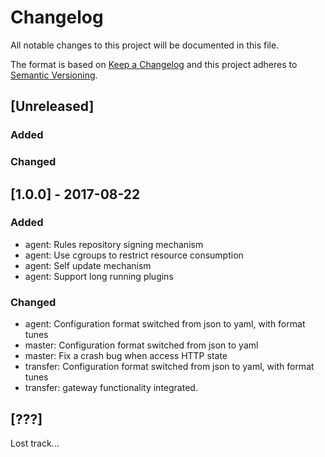 # Changelog
All notable changes to this project will be documented in this file.

The format is based on [Keep a Changelog](http://keepachangelog.com/en/1.0.0/)
and this project adheres to [Semantic Versioning](http://semver.org/spec/v2.0.0.html).

## [Unreleased]
### Added
### Changed

## [1.0.0] - 2017-08-22
### Added
- agent: Rules repository signing mechanism
- agent: Use cgroups to restrict resource consumption
- agent: Self update mechanism
- agent: Support long running plugins

### Changed
- agent: Configuration format switched from json to yaml, with format tunes
- master: Configuration format switched from json to yaml
- master: Fix a crash bug when access HTTP state
- transfer: Configuration format switched from json to yaml, with format tunes
- transfer: gateway functionality integrated.

## [???]
Lost track...
